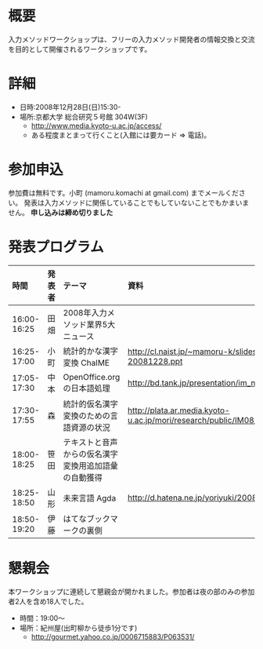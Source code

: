 # 概要 #

入力メソッドワークショップは、フリーの入力メソッド開発者の情報交換と交流を目的として開催されるワークショップです。

# 詳細 #

  * 日時:2008年12月28日(日)15:30-
  * 場所:京都大学 総合研究５号館 304W(3F)
    * http://www.media.kyoto-u.ac.jp/access/
    * ある程度まとまって行くこと(入館には要カード => 電話)。

# 参加申込 #

参加費は無料です。小町 (mamoru.komachi at gmail.com) までメールください。
発表は入力メソッドに関係していることでもしていないことでもかまいません。
**申し込みは締め切りました**

# 発表プログラム #

|時間|発表者|テーマ|資料|
|:-|:--|:--|:-|
|16:00-16:25|田畑 |2008年入力メソッド業界5大ニュース|  |
|16:25-17:00|小町 |統計的かな漢字変換 ChaIME|http://cl.naist.jp/~mamoru-k/slides/ime-20081228.ppt|
|17:05-17:30|中本 |OpenOffice.org の日本語処理|http://bd.tank.jp/presentation/im_nomikai_2008.pdf|
|17:30-17:55|森  |統計的仮名漢字変換のための言語資源の状況|http://plata.ar.media.kyoto-u.ac.jp/mori/research/public/IM08/001.html|
|18:00-18:25|笹田 |テキストと音声からの仮名漢字変換用追加語彙の自動獲得|  |
|18:25-18:50|山形 |未来言語 Agda|http://d.hatena.ne.jp/yoriyuki/20080627/p1|
|18:50-19:20|伊藤 |はてなブックマークの裏側|  |

# 懇親会 #

本ワークショップに連続して懇親会が開かれました。参加者は夜の部のみの参加者2人を含め18人でした。

  * 時間：19:00～
  * 場所：紀州屋(出町柳から徒歩1分です)
    * http://gourmet.yahoo.co.jp/0006715883/P063531/